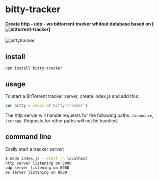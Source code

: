 # bitty-tracker

#### Create http - udp - ws bittorrent tracker whitout database based on [![bittorrent-tracker][bittorrent-tracker]]

[bittorrent-tracker]: https://github.com/feross/bittorrent-tracker

![bittytracker](http://www.axlcash.com/wp-content/uploads/2014/09/torrent-trackers-300x300.png)

## install

```
npm install bitty-tracker
```

## usage

To start a BitTorrent tracker server, create index.js and add this:

```js
var bitty = require('bitty-tracker')
```

The http server will handle requests for the following paths: `/announce`, `/scrape`. Requests for other paths will not be handled.

## command line

Easily start a tracker server:

```sh
$ node index.js --start -h localhost
http server listening on 8000
udp server listening on 8000
ws server listening on 8000
```
